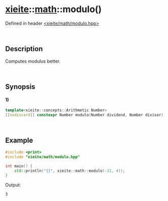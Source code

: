 # [xieite](../../xieite.md)\:\:[math](../../math.md)\:\:modulo\(\)
Defined in header [<xieite/math/modulo.hpp>](../../../include/xieite/math/modulo.hpp)

&nbsp;

## Description
Computes modulus better.

&nbsp;

## Synopsis
#### 1)
```cpp
template<xieite::concepts::Arithmetic Number>
[[nodiscard]] constexpr Number modulo(Number dividend, Number divisor) noexcept;
```

&nbsp;

## Example
```cpp
#include <print>
#include "xieite/math/modulo.hpp"

int main() {
    std::println("{}", xieite::math::modulo(-21, 4));
}
```
Output:
```
3
```

